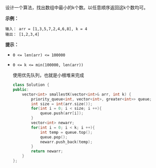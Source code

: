 设计一个算法，找出数组中最小的k个数。以任意顺序返回这k个数均可。

**示例：**

```
输入： arr = [1,3,5,7,2,4,6,8], k = 4
输出： [1,2,3,4]
```

**提示：**

- `0 <= len(arr) <= 100000`

- `0 <= k <= min(100000, len(arr))`

  使用优先队列，也就是小根堆来完成

  ```c++
  class Solution {
  public:
      vector<int> smallestK(vector<int>& arr, int k) {
          priority_queue<int, vector<int>, greater<int>> queue;
          int size = int(arr.size());
          for(int i = 0; i < size; i ++){
              queue.push(arr[i]);
          }
          vector<int> newarr;
          for(int i = 0; i < k; i ++){
              int temp = queue.top();
              queue.pop();
              newarr.push_back(temp);
          }
          return newarr;
      }
  };
  ```

  